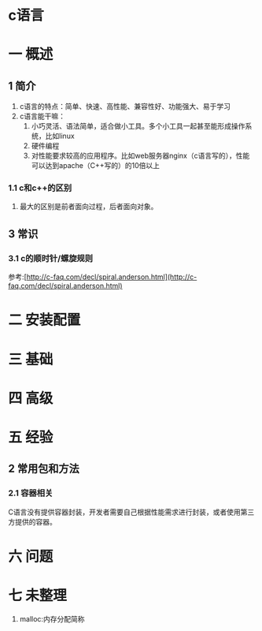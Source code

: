 # c语言
# 一 概述

## 1 简介
1. c语言的特点：简单、快速、高性能、兼容性好、功能强大、易于学习
2. c语言能干嘛：
    1. 小巧灵活、语法简单，适合做小工具。多个小工具一起甚至能形成操作系统，比如linux
    2. 硬件编程
    3. 对性能要求较高的应用程序。比如web服务器nginx（c语言写的），性能可以达到apache（C++写的）的10倍以上
    
### 1.1 c和c++的区别
1. 最大的区别是前者面向过程，后者面向对象。
    
## 3 常识
### 3.1 c的顺时针/螺旋规则
参考:[http://c-faq.com/decl/spiral.anderson.html](http://c-faq.com/decl/spiral.anderson.html)

# 二 安装配置
# 三 基础
# 四 高级
# 五 经验
## 2 常用包和方法
### 2.1 容器相关
C语言没有提供容器封装，开发者需要自己根据性能需求进行封装，或者使用第三方提供的容器。

# 六 问题

# 七 未整理
1. malloc:内存分配简称